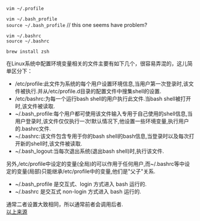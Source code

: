 `vim ~/.profile`  
  
`vim ~/.bash_profile`  
`source ~/.bash_profile` // this one seems have problem?  
  
`vim ~/.bashrc`  
`source ~/.bashrc`  
  
`brew install zsh`  
  
在Linux系统中配置环境变量相关的文件主要有如下几个，很容易弄混的，这儿简单区分下：  
* /etc/profile:此文件为系统的每个用户设置环境信息,当用户第一次登录时,该文件被执行.并从/etc/profile.d目录的配置文件中搜集shell的设置.
* /etc/bashrc:为每一个运行bash shell的用户执行此文件.当bash shell被打开时,该文件被读取.
* ~/.bash_profile:每个用户都可使用该文件输入专用于自己使用的shell信息,当用户登录时,该文件仅仅执行一次!默认情况下,他设置一些环境变量,执行用户的.bashrc文件.
* ~/.bashrc:该文件包含专用于你的bash shell的bash信息,当登录时以及每次打开新的shell时,该文件被读取.
* ~/.bash_logout:当每次退出系统(退出bash shell)时,执行该文件.   
  
另外,/etc/profile中设定的变量(全局)的可以作用于任何用户,而~/.bashrc等中设定的变量(局部)只能继承/etc/profile中的变量,他们是"父子"关系.  
* ~/.bash_profile 是交互式、login 方式进入 bash 运行的.
* ~/.bashrc 是交互式 non-login 方式进入 bash 运行的.  
  
通常二者设置大致相同，所以通常前者会调用后者.  
[以上来源](https://blog.csdn.net/yanbober/article/details/11048187)  
